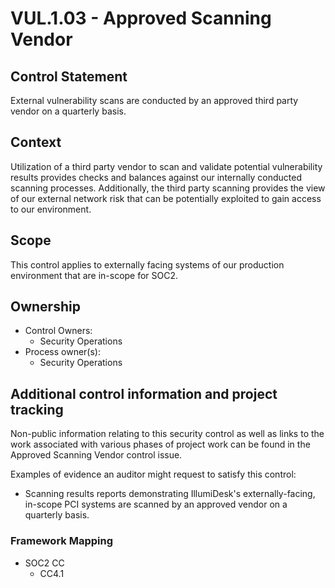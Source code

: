 # VUL.1.03 - Approved Scanning Vendor

## Control Statement

External vulnerability scans are conducted by an approved third party vendor on a quarterly basis.

## Context

Utilization of a third party vendor to scan and validate potential vulnerability results provides checks and balances against our internally conducted scanning processes. Additionally, the third party scanning provides the view of our external network risk that can be potentially exploited to gain access to our environment.

## Scope

This control applies to externally facing systems of our production environment that are in-scope for SOC2.

## Ownership

* Control Owners:
  * Security Operations
* Process owner\(s\):
  * Security Operations

## Additional control information and project tracking

Non-public information relating to this security control as well as links to the work associated with various phases of project work can be found in the Approved Scanning Vendor control issue.

Examples of evidence an auditor might request to satisfy this control:

* Scanning results reports demonstrating IllumiDesk's externally-facing, in-scope PCI systems are scanned by an approved vendor on a quarterly basis.

###  Framework Mapping

* SOC2 CC
  * CC4.1

